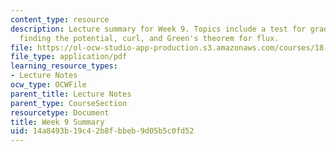 ```yaml
---
content_type: resource
description: Lecture summary for Week 9. Topics include a test for gradient fields,
  finding the potential, curl, and Green's theorem for flux.
file: https://ol-ocw-studio-app-production.s3.amazonaws.com/courses/18-02-multivariable-calculus-fall-2007/14a8493b19c42b8fbbeb9d05b5c0fd52_lec_week9.pdf
file_type: application/pdf
learning_resource_types:
- Lecture Notes
ocw_type: OCWFile
parent_title: Lecture Notes
parent_type: CourseSection
resourcetype: Document
title: Week 9 Summary
uid: 14a8493b-19c4-2b8f-bbeb-9d05b5c0fd52
---
```

